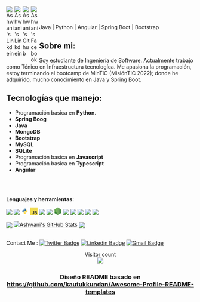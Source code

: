 <a href="https://www.linkedin.com/in/neyris20/">
        <img align="left" alt="Ashwani's Linkdein" width="22px"
            src="https://cdn.jsdelivr.net/npm/simple-icons@v3/icons/linkedin.svg" />
    </a>
    <a href="https://twitter.com/Neyris20">
        <img align="left" alt="Ashwani's Linkdein" width="22px"
            src="https://cdn.jsdelivr.net/npm/simple-icons@v3/icons/twitter.svg" />
    </a>
    <a href="https://github.com/NeyrisBH">
        <img align="left" alt="Ashwani's Github" width="22px"
            src="https://cdn.jsdelivr.net/npm/simple-icons@v3/icons/github.svg" />
    </a>
    <a href="https://www.facebook.com/lucy1999b">
        <img align="left" alt="Ashwani's Facebook" width="22px"
            src="https://cdn.jsdelivr.net/npm/simple-icons@v3/icons/facebook.svg" />
    </a>
    <br/>
    <br/>

 Java | Python | Angular | Spring Boot | Bootstrap

## Sobre mi:
Soy estudiante de Ingeniería de Software.
Actualmente trabajo como Ténico en Infraestructura tecnologíca.
Me apasiona la programación, estoy terminando el bootcamp de MinTIC (MisiónTIC 2022); donde he adquirido, mucho conocimiento en Java y Spring Boot.


## Tecnologías que manejo:
- Programación basica en **Python**.
- **Spring Boog**
- **Java**
- **MongoDB**
- **Bootstrap**
- **MySQL**
- **SQLite**
- Programación basica en **Javascript**
- Programación basica en **Typescript**
- **Angular**


<br/>
<br/>

**Lenguajes y herramientas:**

<code><img src="https://img.icons8.com/3d-fluency/20/null/github.png"/></code>
<code><img src="https://img.icons8.com/color/20/null/jira.png"/></code>
<code><img height="20" src="https://raw.githubusercontent.com/github/explore/80688e429a7d4ef2fca1e82350fe8e3517d3494d/topics/python/python.png"></code>
<code><img height="20" src="https://raw.githubusercontent.com/github/explore/80688e429a7d4ef2fca1e82350fe8e3517d3494d/topics/javascript/javascript.png"></code>
<code><img src="https://img.icons8.com/office/20/null/spring-logo.png"/></code>
<code><img src="https://img.icons8.com/color/20/null/java-coffee-cup-logo--v1.png"/></code>
<code><img height="20" src="https://raw.githubusercontent.com/github/explore/80688e429a7d4ef2fca1e82350fe8e3517d3494d/topics/nodejs/nodejs.png"></code>
<code><img src="https://img.icons8.com/fluency/20/null/typescript--v2.png"/></code>
<code><img src="https://img.icons8.com/external-tal-revivo-color-tal-revivo/20/null/external-mysql-an-open-source-relational-database-management-system-logo-color-tal-revivo.png"/></code>
<code><img src="https://img.icons8.com/external-tal-revivo-shadow-tal-revivo/20/null/external-mongodb-a-cross-platform-document-oriented-database-program-logo-shadow-tal-revivo.png"/></code>
<code><img src="https://img.icons8.com/fluency/20/null/angularjs.png"/></code>
<code><img src="https://img.icons8.com/color/20/null/bootstrap.png"/></code>


<a href="https://github.com/NeyrisBH">
        <img align="center"
            src="https://github-readme-stats.vercel.app/api/top-langs/?username=NeyrisBH&layout=compact&theme=blue-green" />
</a>


<a href="https://github.com/NeyrisBH">
<img src="https://github-readme-stats.vercel.app/api?username=NeyrisBH&&show_icons=true&theme=radical&line_height=27&v=5"
    alt="Ashwani's GitHub Stats" />
</a>


<a href="https://github.com/NeyrisBH/puntoregistro">
        <!-- Change the `github-readme-stats.anuraghazra1.vercel.app` to `github-readme-stats.vercel.app`  -->
        <img align="center"
            src="https://github-readme-stats.vercel.app/api/pin/?username=NeyrisBH&repo=puntoregistro&theme=radical" />
</a>
<br/>
<br/>


Contact Me :
    [![Twitter
    Badge](https://img.shields.io/badge/-@Neyris20-1ca0f1?style=flat-square&labelColor=1ca0f1&logo=twitter&logoColor=white&link=https://twitter.com/Neyris20)](https://twitter.com/Neyris20)
    [![Linkedin
    Badge](https://img.shields.io/badge/-neyris20-blue?style=flat-square&logo=Linkedin&logoColor=white&link=https://www.linkedin.com/in/neyris20/)](https://www.linkedin.com/in/neyris20/)
    [![Gmail
    Badge](https://img.shields.io/badge/-neyris99@hotmail.com-c14438?style=flat-square&logo=Gmail&logoColor=white&link=mailto:neyris99@hotmail.com)](mailto:neyris99@hotmail.com)

<p align="center">
        Visitor count<br>
        <img src="https://profile-counter.glitch.me/NeyrisBH/count.svg" />
</p>


<div align="center">

### Diseño README basado en https://github.com/kautukkundan/Awesome-Profile-README-templates

</div>
